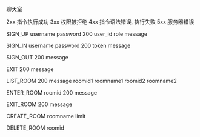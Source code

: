 聊天室

2xx 指令执行成功
3xx 权限被拒绝
4xx 指令语法错误, 执行失败
5xx 服务器错误

SIGN_UP username password
200 user_id role message

SIGN_IN username password
200 token message

SIGN_OUT 
200 message

EXIT
200 message

LIST_ROOM 
200 message
roomid1 roomname1
roomid2 roomname2

ENTER_ROOM  roomid
200 message

EXIT_ROOM 
200 message

CREATE_ROOM  roomname limit

DELETE_ROOM  roomid
